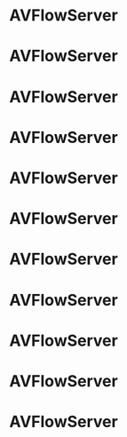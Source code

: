 # AVFlowServer
# AVFlowServer
# AVFlowServer
# AVFlowServer
# AVFlowServer
# AVFlowServer
# AVFlowServer
# AVFlowServer
# AVFlowServer
# AVFlowServer
# AVFlowServer
